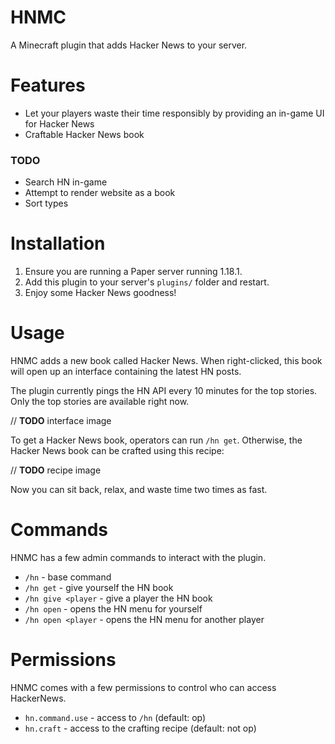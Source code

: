 # HNMC

A Minecraft plugin that adds Hacker News to your server.

# Features

- Let your players waste their time responsibly by providing an in-game UI for Hacker News
- Craftable Hacker News book

### TODO

- Search HN in-game
- Attempt to render website as a book
- Sort types

# Installation

1. Ensure you are running a Paper server running 1.18.1.
2. Add this plugin to your server's `plugins/` folder and restart.
3. Enjoy some Hacker News goodness!

# Usage

HNMC adds a new book called Hacker News. When right-clicked, this book will open up an interface containing the latest
HN posts.

The plugin currently pings the HN API every 10 minutes for the top stories. Only the top stories are available right now.

// **TODO** interface image

To get a Hacker News book, operators can run `/hn get`. Otherwise, the Hacker News book can be crafted using this
recipe:

// **TODO** recipe image

Now you can sit back, relax, and waste time two times as fast.

# Commands

HNMC has a few admin commands to interact with the plugin.

- `/hn` - base command
- `/hn get` - give yourself the HN book
- `/hn give <player` - give a player the HN book
- `/hn open` - opens the HN menu for yourself
- `/hn open <player` - opens the HN menu for another player

# Permissions

HNMC comes with a few permissions to control who can access HackerNews.

- `hn.command.use` - access to `/hn` (default: op)
- `hn.craft` - access to the crafting recipe (default: not op)
